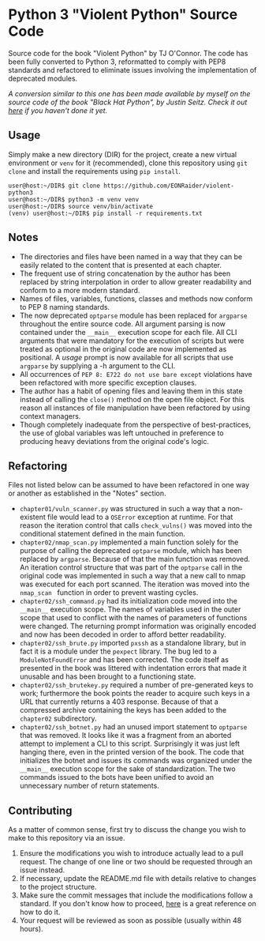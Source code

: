 # Python 3 "Violent Python" Source Code

Source code for the book "Violent Python" by TJ O'Connor. The code has been
 fully converted to Python 3, reformatted to comply with PEP8 standards and 
 refactored to eliminate issues involving the implementation of deprecated
  modules.

*A conversion similar to this one has been made available by myself on the
 source code of the book "Black Hat Python", by Justin Seitz. Check it out
  [here](https://github.com/EONRaider/blackhat-python3) if you haven't done it
   yet.*

## Usage
Simply make a new directory (DIR) for the project, create a new
 virtual environment or `venv` for it (recommended), clone this repository
  using `git clone` and install the requirements using `pip install`.

```
user@host:~/DIR$ git clone https://github.com/EONRaider/violent-python3
user@host:~/DIR$ python3 -m venv venv
user@host:~/DIR$ source venv/bin/activate
(venv) user@host:~/DIR$ pip install -r requirements.txt
```

## Notes

- The directories and files have been named in a way that they can be easily
 related to the content that is presented at each chapter.
- The frequent use of string concatenation by the author has been replaced by
 string interpolation in order to allow greater readability and conform to a
  more modern standard.
- Names of files, variables, functions, classes and methods now conform to
 PEP 8 naming standards.
- The now deprecated `optparse` module has been replaced for `argparse
` throughout the entire source code. All argument parsing is now contained
 under the `__main__` execution scope for each file. All CLI arguments that were
  mandatory for the execution of scripts but were treated as optional in the
   original code are now implemented as positional. A *usage* prompt is now
    available for all scripts that use `argparse` by supplying a -h argument to
     the CLI.
- All occurrences of `PEP 8: E722 do not use bare except` violations have
 been refactored with more specific exception clauses.
- The author has a habit of opening files and leaving them in this state
 instead of calling the `close()` method on the open file object. For this
  reason all instances of file manipulation have been refactored by using
   context managers.
- Though completely inadequate from the
     perspective of best-practices, the use of global variables was left
      untouched in preference to producing heavy deviations from the original
       code's logic.

## Refactoring
Files not listed below can be assumed to have been refactored in one way or
 another as established in the "Notes" section.
- `chapter01/vuln_scanner.py` was structured in such a way that a non-existent file would lead to a `OSError` exception at runtime. For that
 reason the iteration control that calls `check_vulns()` was moved into the
  conditional statement defined in the main function.
- `chapter02/nmap_scan.py` implemented a main function solely for the purpose
 of calling the deprecated `optparse` module, which has been replaced by
  `argparse`. Because of that the main function was removed. An iteration
   control structure that was part of the `optparse` call in the original
    code was implemented in such a way that a new call to nmap was executed
     for each port scanned. The iteration was moved into the `nmap_scan
     ` function in order to prevent wasting cycles.
- `chapter02/ssh_command.py` had its initialization code moved into the
 `__main__` execution scope. The names of variables used in the outer scope
  that used to conflict with the names of parameters of functions were
   changed. The returning prompt information was originally encoded and now
    has been decoded in order to afford better readability.
- `chapter02/ssh_brute.py` imported `pxssh` as a standalone library, but in
 fact it is a module under the `pexpect` library. The bug led to a
  `ModuleNotFoundError` and has been corrected. The code itself as presented in the
   book was littered with indentation errors that made it unusable and has 
    been brought to a functioning state. 
- `chapter02/ssh_brutekey.py` required a number of pre-generated keys to work; 
furthermore the book points the reader to acquire such keys in a URL
 that currently returns a 403 response. Because of that a compressed archive
  containing the keys has been added to the `chapter02` subdirectory.
- `chapter02/ssh_botnet.py` had an unused import statement to `optparse` that
 was removed. It looks like it was a fragment from an aborted attempt to
  implement a CLI to this script. Surprisingly it was just left hanging there, 
  even in the printed version of the book. The code that initializes the
   botnet and issues its commands was organized under the `__main__` execution 
   scope for the sake of standardization. The two commands issued to the bots
    have been unified to avoid an unnecessary number of return statements.

## Contributing

As a matter of common sense, first try to discuss the change you wish to make to
this repository via an issue.

1. Ensure the modifications you wish to introduce actually lead to a pull
request. The change of one line or two should be requested through an issue
 instead.
2. If necessary, update the README.md file with details relative to changes to
 the project structure.
3. Make sure the commit messages that include the modifications follow a
 standard. If you don't know how to proceed, [here](https://chris.beams.io/posts/git-commit/)
  is a great reference on how to do it.
4. Your request will be reviewed as soon as possible (usually within 48 hours).

